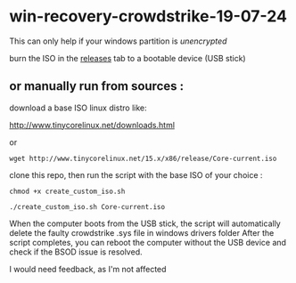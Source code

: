 # win-recovery-crowdstrike-19-07-24


This can only help if your windows partition is *unencrypted*

burn the ISO in the [releases](https://github.com/Brunwo/win-recovery-crowdstrike-19-07-24/releases/) tab to a bootable device (USB stick)


##  or manually run from sources :  

download a base ISO linux distro like: 

http://www.tinycorelinux.net/downloads.html

or 

    wget http://www.tinycorelinux.net/15.x/x86/release/Core-current.iso

clone this repo, then run the script with the base ISO of your choice :

    chmod +x create_custom_iso.sh

    ./create_custom_iso.sh Core-current.iso


When the computer boots from the USB stick, the script will automatically delete the faulty crowdstrike .sys file in windows drivers folder After the script completes, you can reboot the computer without the USB device and check if the BSOD issue is resolved.

I would need feedback, as I'm not affected